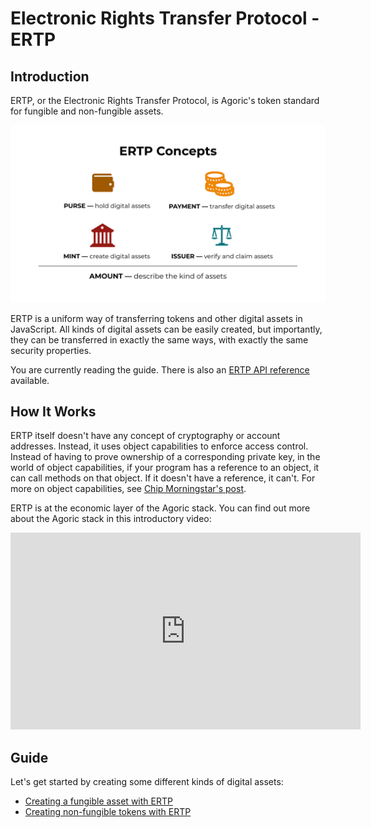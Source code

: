 # Electronic Rights Transfer Protocol - ERTP

## Introduction

ERTP, or the Electronic Rights Transfer Protocol, is Agoric's token
standard for fungible and non-fungible assets.

![ERTP Foundations](./assets/ertp-foundations.svg)

ERTP is a uniform way of transferring tokens and other digital assets in JavaScript. All kinds of digital assets can be easily created, but importantly, they can be transferred in exactly the same ways, with exactly the same security properties.

You are currently reading the guide. There is also an [ERTP API reference](/ertp/api/) available.

## How It Works

ERTP itself doesn't have any concept of cryptography or account addresses.
Instead, it uses object capabilities to enforce access control.
Instead of having to prove ownership of a corresponding private key,
in the world of object capabilities, if your program has a reference
to an object, it can call methods on that object. If it doesn't have a
reference, it can't. For more on object capabilities, see [Chip
Morningstar's
post](http://habitatchronicles.com/2017/05/what-are-capabilities/).

ERTP is at the economic layer of the Agoric stack. You can find out
more about the Agoric stack in this introductory video:
<iframe width="560" height="315" src="https://www.youtube.com/embed/52SgGFpWjsY" frameborder="0" allow="accelerometer; autoplay; encrypted-media; gyroscope; picture-in-picture" allowfullscreen></iframe>


## Guide

Let's get started by creating some different kinds of digital assets:
- [Creating a fungible asset with ERTP](./create-fungible-erights.md)
- [Creating non-fungible tokens with ERTP](./create-non-fungible-tokens.md)
